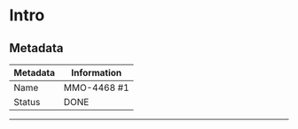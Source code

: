 # Intro
## Metadata
|Metadata|Information  |
|--|--|
|Name|MMO-4468 #1 |
|Status|DONE|
---------------------------
